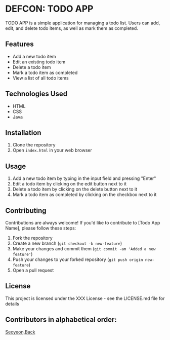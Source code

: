 # DEFCON: TODO APP

TODO APP is a simple application for managing a todo list. Users can add, edit, and delete todo items, as well as mark them as completed.

## Features

- Add a new todo item
- Edit an existing todo item
- Delete a todo item
- Mark a todo item as completed
- View a list of all todo items

## Technologies Used

- HTML
- CSS
- Java


## Installation

1. Clone the repository
2. Open `index.html` in your web browser

## Usage

1. Add a new todo item by typing in the input field and pressing "Enter"
2. Edit a todo item by clicking on the edit button next to it
3. Delete a todo item by clicking on the delete button next to it
4. Mark a todo item as completed by clicking on the checkbox next to it

## Contributing

Contributions are always welcome! If you'd like to contribute to [Todo App Name], please follow these steps:

1. Fork the repository
2. Create a new branch (`git checkout -b new-feature`)
3. Make your changes and commit them (`git commit -am 'Added a new feature'`)
4. Push your changes to your forked repository (`git push origin new-feature`)
5. Open a pull request

## License

This project is licensed under the XXX License - see the LICENSE.md file for details

## Contributors in alphabetical order:

[Seoyeon,Back](www.google.com)



